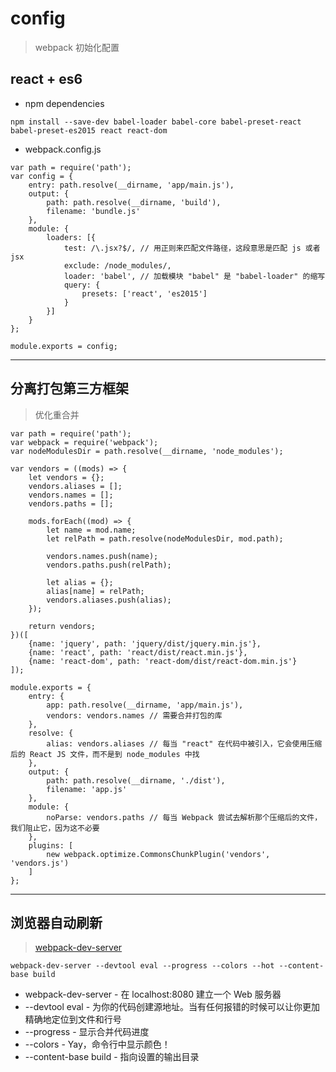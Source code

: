 # config
> webpack 初始化配置

## react + es6
* npm dependencies

`npm install --save-dev babel-loader babel-core babel-preset-react babel-preset-es2015 react react-dom`

* webpack.config.js

```
var path = require('path');
var config = {
    entry: path.resolve(__dirname, 'app/main.js'),
    output: {
        path: path.resolve(__dirname, 'build'),
        filename: 'bundle.js'
    },
    module: {
        loaders: [{
            test: /\.jsx?$/, // 用正则来匹配文件路径，这段意思是匹配 js 或者 jsx
            exclude: /node_modules/,
            loader: 'babel', // 加载模块 "babel" 是 "babel-loader" 的缩写
            query: {
                presets: ['react', 'es2015']
            }
        }]
    }
};

module.exports = config;
```

---

## 分离打包第三方框架
> 优化重合并
```
var path = require('path');
var webpack = require('webpack');
var nodeModulesDir = path.resolve(__dirname, 'node_modules');

var vendors = ((mods) => {
    let vendors = {};
    vendors.aliases = [];
    vendors.names = [];
    vendors.paths = [];

    mods.forEach((mod) => {
        let name = mod.name;
        let relPath = path.resolve(nodeModulesDir, mod.path);

        vendors.names.push(name);
        vendors.paths.push(relPath);

        let alias = {};
        alias[name] = relPath;
        vendors.aliases.push(alias);
    });

    return vendors;
})([
    {name: 'jquery', path: 'jquery/dist/jquery.min.js'},
    {name: 'react', path: 'react/dist/react.min.js'},
    {name: 'react-dom', path: 'react-dom/dist/react-dom.min.js'}
]);

module.exports = {
    entry: {
        app: path.resolve(__dirname, 'app/main.js'),
        vendors: vendors.names // 需要合并打包的库
    },
    resolve: {
        alias: vendors.aliases // 每当 "react" 在代码中被引入，它会使用压缩后的 React JS 文件，而不是到 node_modules 中找
    },
    output: {
        path: path.resolve(__dirname, './dist'),
        filename: 'app.js'
    },
    module: {
        noParse: vendors.paths // 每当 Webpack 尝试去解析那个压缩后的文件，我们阻止它，因为这不必要
    },
    plugins: [
        new webpack.optimize.CommonsChunkPlugin('vendors', 'vendors.js')
    ]
};
```

---

## 浏览器自动刷新
> [webpack-dev-server](http://fakefish.github.io/react-webpack-cookbook/Running-a-workflow.html)

`webpack-dev-server --devtool eval --progress --colors --hot --content-base build`

* webpack-dev-server - 在 localhost:8080 建立一个 Web 服务器
* --devtool eval - 为你的代码创建源地址。当有任何报错的时候可以让你更加精确地定位到文件和行号
* --progress - 显示合并代码进度
* --colors - Yay，命令行中显示颜色！
* --content-base build - 指向设置的输出目录